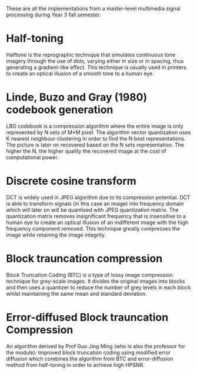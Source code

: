 These are all the implementations from a master-level multimedia signal processing during Year 3 fall semester.

# Half-toning

Halftone is the reprographic technique that simulates continuous tone imagery through the use of dots, varying either in size or in spacing, thus generating a gradient-like effect. This technique is usually used in printers to create an optical illusion of a smooth tone to a human eye.


# Linde, Buzo and Gray (1980) codebook generation

LBG codebook is a compression algorithm where the entire image is only represented by N sets of M*M pixel. The algorithm vector quantization uses K nearest neighbour clustering in order to find the N best representations. The picture is later on recovered based on the N sets representation. The higher the N, the higher quality the recovered image at the cost of computational power.


# Discrete cosine transform

DCT is widely used in JPEG algorithm due to its compression potential. DCT is able to transform signals (in this case an image) into frequency domain which will later on will be quantised with JPEG quantization matrix. The quantization matrix removes insignificant frequency that is insensitive to a human eye to create an optical illusion of an indifferent image with the high frequency component removed. This technique greatly compresses the image while retaining the image integrity.


# Block trauncation compression

Block Truncation Coding (BTC) is a type of lossy image compression technique for grey-scale images. It divides the original images into blocks and then uses a quantizer to reduce the number of grey levels in each block whilst maintaining the same mean and standard deviation.


# Error-diffused Block trauncation Compression

An algorithm derived by Prof Guo Jing Ming (who is also the professor for the module): Improved block truncation coding using modified error diffusion which combines the algorithm from BTC and error-diffusion method from half-toning in order to achieve high HPSNR.
